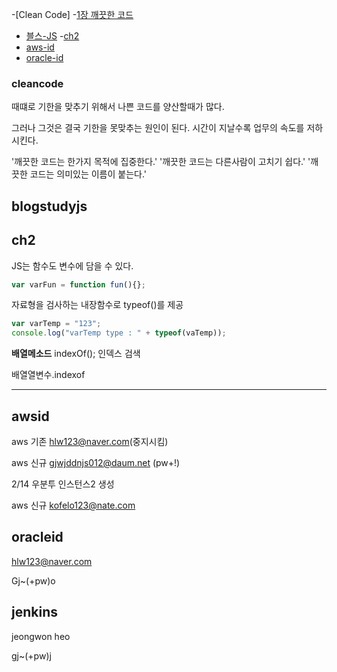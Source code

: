 -[Clean Code]
  -[1장 깨끗한 코드](#cleancode)
- [블스-JS](#blogstudyjs)
  -[ch2](#ch2)
- [aws-id](#awsid)
- [oracle-id](#oracleid)

### cleancode

때떄로 기한을 맞추기 위해서 나쁜 코드를 양산할때가 많다.

그러나 그것은 결국 기한을 못맞추는 원인이 된다. 시간이 지날수록 업무의 속도를 저하시킨다.

'깨끗한 코드는 한가지 목적에 집중한다.'
'깨끗한 코드는 다른사람이 고치기 쉽다.'
'깨끗한 코드는 의미있는 이름이 붙는다.'

## blogstudyjs

## ch2

JS는 함수도 변수에 담을 수 있다.

```js
var varFun = function fun(){};
```

자료형을 검사하는 내장함수로 typeof()를 제공

```js
var varTemp = "123";
console.log("varTemp type : " + typeof(vaTemp));
```

**배열메소드**
indexOf(); 인덱스 검색

배열열변수.indexof

---

## awsid

aws 기존 hlw123@naver.com(중지시킴)

aws 신규 gjwjddnjs012@daum.net  (pw+!)

2/14 우분투 인스턴스2 생성

aws 신규  kofelo123@nate.com

## oracleid

hlw123@naver.com

Gj~(+pw)o


## jenkins

jeongwon heo

gj~(+pw)j
